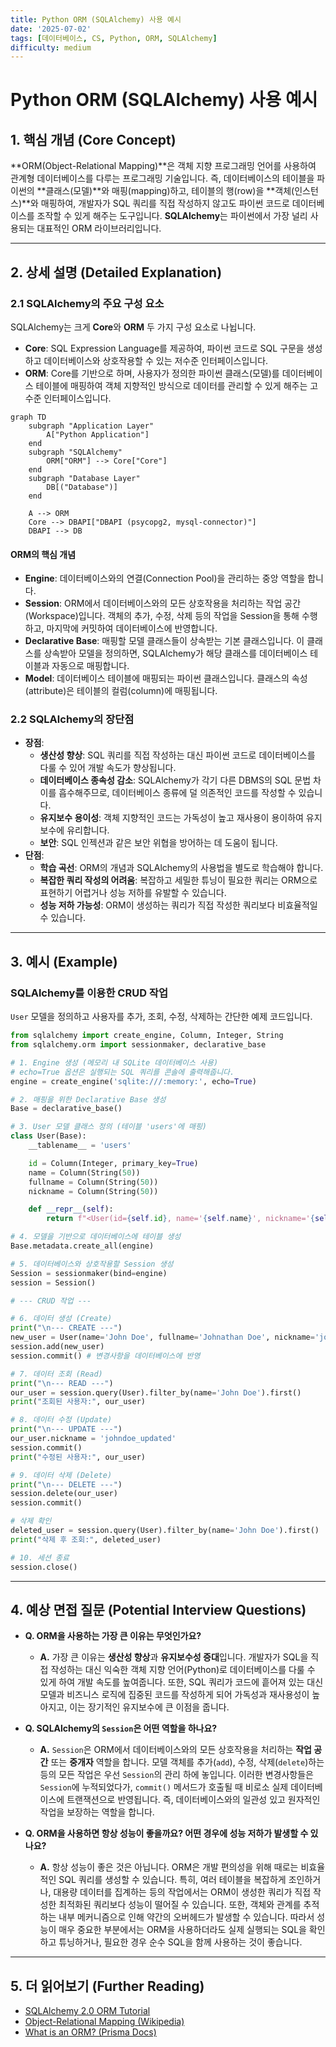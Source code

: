 ```yaml
---
title: Python ORM (SQLAlchemy) 사용 예시
date: '2025-07-02'
tags: [데이터베이스, CS, Python, ORM, SQLAlchemy]
difficulty: medium
---
```


# Python ORM (SQLAlchemy) 사용 예시

## 1. 핵심 개념 (Core Concept)

\*\*ORM(Object-Relational Mapping)\*\*은 객체 지향 프로그래밍 언어를 사용하여 관계형 데이터베이스를 다루는 프로그래밍 기술입니다. 즉, 데이터베이스의 테이블을 파이썬의 \*\*클래스(모델)\*\*와 매핑(mapping)하고, 테이블의 행(row)을 \*\*객체(인스턴스)\*\*와 매핑하여, 개발자가 SQL 쿼리를 직접 작성하지 않고도 파이썬 코드로 데이터베이스를 조작할 수 있게 해주는 도구입니다. **SQLAlchemy**는 파이썬에서 가장 널리 사용되는 대표적인 ORM 라이브러리입니다.

______________________________________________________________________

## 2. 상세 설명 (Detailed Explanation)

### 2.1 SQLAlchemy의 주요 구성 요소

SQLAlchemy는 크게 **Core**와 **ORM** 두 가지 구성 요소로 나뉩니다.

- **Core**: SQL Expression Language를 제공하여, 파이썬 코드로 SQL 구문을 생성하고 데이터베이스와 상호작용할 수 있는 저수준 인터페이스입니다.
- **ORM**: Core를 기반으로 하며, 사용자가 정의한 파이썬 클래스(모델)를 데이터베이스 테이블에 매핑하여 객체 지향적인 방식으로 데이터를 관리할 수 있게 해주는 고수준 인터페이스입니다.

```mermaid
graph TD
    subgraph "Application Layer"
        A["Python Application"]
    end
    subgraph "SQLAlchemy"
        ORM["ORM"] --> Core["Core"]
    end
    subgraph "Database Layer"
        DB[("Database")]
    end

    A --> ORM
    Core --> DBAPI["DBAPI (psycopg2, mysql-connector)"]
    DBAPI --> DB
```

#### ORM의 핵심 개념

- **Engine**: 데이터베이스와의 연결(Connection Pool)을 관리하는 중앙 역할을 합니다.
- **Session**: ORM에서 데이터베이스와의 모든 상호작용을 처리하는 작업 공간(Workspace)입니다. 객체의 추가, 수정, 삭제 등의 작업을 Session을 통해 수행하고, 마지막에 커밋하여 데이터베이스에 반영합니다.
- **Declarative Base**: 매핑할 모델 클래스들이 상속받는 기본 클래스입니다. 이 클래스를 상속받아 모델을 정의하면, SQLAlchemy가 해당 클래스를 데이터베이스 테이블과 자동으로 매핑합니다.
- **Model**: 데이터베이스 테이블에 매핑되는 파이썬 클래스입니다. 클래스의 속성(attribute)은 테이블의 컬럼(column)에 매핑됩니다.

### 2.2 SQLAlchemy의 장단점

- **장점**:
  - **생산성 향상**: SQL 쿼리를 직접 작성하는 대신 파이썬 코드로 데이터베이스를 다룰 수 있어 개발 속도가 향상됩니다.
  - **데이터베이스 종속성 감소**: SQLAlchemy가 각기 다른 DBMS의 SQL 문법 차이를 흡수해주므로, 데이터베이스 종류에 덜 의존적인 코드를 작성할 수 있습니다.
  - **유지보수 용이성**: 객체 지향적인 코드는 가독성이 높고 재사용이 용이하여 유지보수에 유리합니다.
  - **보안**: SQL 인젝션과 같은 보안 위협을 방어하는 데 도움이 됩니다.
- **단점**:
  - **학습 곡선**: ORM의 개념과 SQLAlchemy의 사용법을 별도로 학습해야 합니다.
  - **복잡한 쿼리 작성의 어려움**: 복잡하고 세밀한 튜닝이 필요한 쿼리는 ORM으로 표현하기 어렵거나 성능 저하를 유발할 수 있습니다.
  - **성능 저하 가능성**: ORM이 생성하는 쿼리가 직접 작성한 쿼리보다 비효율적일 수 있습니다.

______________________________________________________________________

## 3. 예시 (Example)

### SQLAlchemy를 이용한 CRUD 작업

`User` 모델을 정의하고 사용자를 추가, 조회, 수정, 삭제하는 간단한 예제 코드입니다.

```python
from sqlalchemy import create_engine, Column, Integer, String
from sqlalchemy.orm import sessionmaker, declarative_base

# 1. Engine 생성 (메모리 내 SQLite 데이터베이스 사용)
# echo=True 옵션은 실행되는 SQL 쿼리를 콘솔에 출력해줍니다.
engine = create_engine('sqlite:///:memory:', echo=True)

# 2. 매핑을 위한 Declarative Base 생성
Base = declarative_base()

# 3. User 모델 클래스 정의 (테이블 'users'에 매핑)
class User(Base):
    __tablename__ = 'users'

    id = Column(Integer, primary_key=True)
    name = Column(String(50))
    fullname = Column(String(50))
    nickname = Column(String(50))

    def __repr__(self):
        return f"<User(id={self.id}, name='{self.name}', nickname='{self.nickname}')>"

# 4. 모델을 기반으로 데이터베이스에 테이블 생성
Base.metadata.create_all(engine)

# 5. 데이터베이스와 상호작용할 Session 생성
Session = sessionmaker(bind=engine)
session = Session()

# --- CRUD 작업 ---

# 6. 데이터 생성 (Create)
print("\n--- CREATE ---")
new_user = User(name='John Doe', fullname='Johnathan Doe', nickname='johnny')
session.add(new_user)
session.commit() # 변경사항을 데이터베이스에 반영

# 7. 데이터 조회 (Read)
print("\n--- READ ---")
our_user = session.query(User).filter_by(name='John Doe').first()
print("조회된 사용자:", our_user)

# 8. 데이터 수정 (Update)
print("\n--- UPDATE ---")
our_user.nickname = 'johndoe_updated'
session.commit()
print("수정된 사용자:", our_user)

# 9. 데이터 삭제 (Delete)
print("\n--- DELETE ---")
session.delete(our_user)
session.commit()

# 삭제 확인
deleted_user = session.query(User).filter_by(name='John Doe').first()
print("삭제 후 조회:", deleted_user)

# 10. 세션 종료
session.close()
```

______________________________________________________________________

## 4. 예상 면접 질문 (Potential Interview Questions)

- **Q. ORM을 사용하는 가장 큰 이유는 무엇인가요?**

  - **A.** 가장 큰 이유는 **생산성 향상**과 **유지보수성 증대**입니다. 개발자가 SQL을 직접 작성하는 대신 익숙한 객체 지향 언어(Python)로 데이터베이스를 다룰 수 있게 하여 개발 속도를 높여줍니다. 또한, SQL 쿼리가 코드에 흩어져 있는 대신 모델과 비즈니스 로직에 집중된 코드를 작성하게 되어 가독성과 재사용성이 높아지고, 이는 장기적인 유지보수에 큰 이점을 줍니다.

- **Q. SQLAlchemy의 `Session`은 어떤 역할을 하나요?**

  - **A.** `Session`은 ORM에서 데이터베이스와의 모든 상호작용을 처리하는 **작업 공간** 또는 **중개자** 역할을 합니다. 모델 객체를 추가(`add`), 수정, 삭제(`delete`)하는 등의 모든 작업은 우선 `Session`의 관리 하에 놓입니다. 이러한 변경사항들은 `Session`에 누적되었다가, `commit()` 메서드가 호출될 때 비로소 실제 데이터베이스에 트랜잭션으로 반영됩니다. 즉, 데이터베이스와의 일관성 있고 원자적인 작업을 보장하는 역할을 합니다.

- **Q. ORM을 사용하면 항상 성능이 좋을까요? 어떤 경우에 성능 저하가 발생할 수 있나요?**

  - **A.** 항상 성능이 좋은 것은 아닙니다. ORM은 개발 편의성을 위해 때로는 비효율적인 SQL 쿼리를 생성할 수 있습니다. 특히, 여러 테이블을 복잡하게 조인하거나, 대용량 데이터를 집계하는 등의 작업에서는 ORM이 생성한 쿼리가 직접 작성한 최적화된 쿼리보다 성능이 떨어질 수 있습니다. 또한, 객체와 관계를 추적하는 내부 메커니즘으로 인해 약간의 오버헤드가 발생할 수 있습니다. 따라서 성능이 매우 중요한 부분에서는 ORM을 사용하더라도 실제 실행되는 SQL을 확인하고 튜닝하거나, 필요한 경우 순수 SQL을 함께 사용하는 것이 좋습니다.

______________________________________________________________________

## 5. 더 읽어보기 (Further Reading)

- [SQLAlchemy 2.0 ORM Tutorial](https://docs.sqlalchemy.org/en/20/orm/tutorial.html)
- [Object-Relational Mapping (Wikipedia)](https://en.wikipedia.org/wiki/Object%E2%80%93relational_mapping)
- [What is an ORM? (Prisma Docs)](https://www.prisma.io/docs/concepts/overview/what-is-an-orm)

